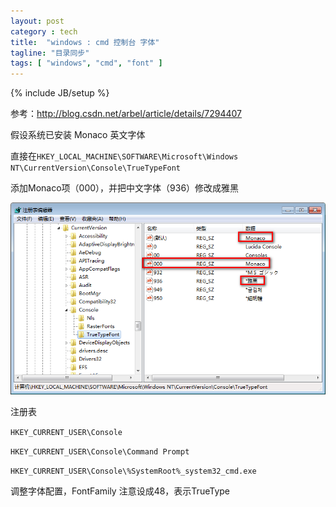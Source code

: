 ```yaml
---
layout: post
category : tech
title:  "windows : cmd 控制台 字体"
tagline: "目录同步"
tags: [ "windows", "cmd", "font" ]
---
```

{% include JB/setup %}

参考：http://blog.csdn.net/arbel/article/details/7294407

假设系统已安装 Monaco 英文字体

直接在``HKEY_LOCAL_MACHINE\SOFTWARE\Microsoft\Windows NT\CurrentVersion\Console\TrueTypeFont``

添加Monaco项（000），并把中文字体（936）修改成雅黑

![windows_cmd](/assets/posts/windows_cmd.png)

注册表

``HKEY_CURRENT_USER\Console``

``HKEY_CURRENT_USER\Console\Command Prompt``

``HKEY_CURRENT_USER\Console\%SystemRoot%_system32_cmd.exe``

调整字体配置，FontFamily 注意设成48，表示TrueType
